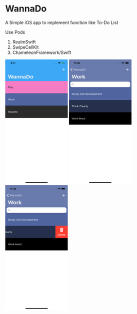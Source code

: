 # WannaDo

A Simple iOS app to implement function like To-Do List
    
Use Pods
1. RealmSwift
2. SwipeCellKit
3. ChameleonFramework/Swift

<img src="https://github.com/pinlunhuang/WannaDo/blob/master/Screenshot1.png" width="200" height="400" />
<img src="https://github.com/pinlunhuang/WannaDo/blob/master/Screenshot2.png" width="200" height="400" />
<img src="https://github.com/pinlunhuang/WannaDo/blob/master/Screenshot3.png" width="200" height="400" />
